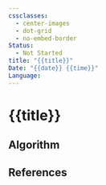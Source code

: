 ```yaml
---
cssclasses:
  - center-images
  - dot-grid
  - no-embed-border
Status:
  - Not Started
title: "{{title}}"
Date: "{{date}} {{time}}"
Language:
---
```

# {{title}}

## Algorithm



## References

